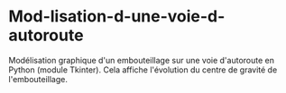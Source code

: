 # Mod-lisation-d-une-voie-d-autoroute
Modélisation graphique d'un embouteillage sur une voie d'autoroute en Python (module Tkinter). Cela affiche l'évolution du centre de gravité de l'embouteillage.
